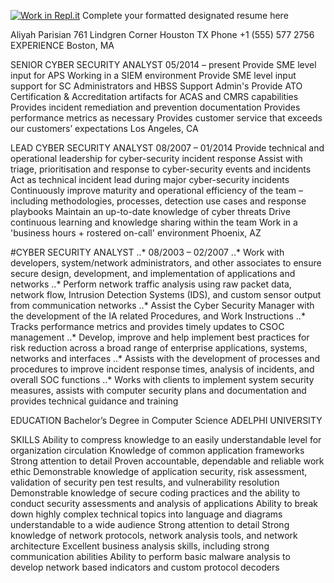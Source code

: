 
[![Work in Repl.it](https://classroom.github.com/assets/work-in-replit-14baed9a392b3a25080506f3b7b6d57f295ec2978f6f33ec97e36a161684cbe9.svg)](https://classroom.github.com/online_ide?assignment_repo_id=335757&assignment_repo_type=GroupAssignmentRepo)
Complete your formatted designated resume here

Aliyah Parisian
761 Lindgren Corner Houston TX  Phone +1 (555) 577 2756
EXPERIENCE
Boston, MA

SENIOR CYBER SECURITY ANALYST
05/2014 – present
Provide SME level input for APS
Working in a SIEM environment
Provide SME level input support for SC Administrators and HBSS Support Admin's
Provide ATO Certification & Accreditation artifacts for ACAS and CMRS capabilities
Provides incident remediation and prevention documentation
Provides performance metrics as necessary
Provides customer service that exceeds our customers’ expectations
Los Angeles, CA

LEAD CYBER SECURITY ANALYST
08/2007 – 01/2014
Provide technical and operational leadership for cyber-security incident response
Assist with triage, prioritisation and response to cyber-security events and incidents
Act as technical incident lead during major cyber-security incidents
Continuously improve maturity and operational efficiency of the team – including methodologies, processes, detection use cases and response playbooks
Maintain an up-to-date knowledge of cyber threats
Drive continuous learning and knowledge sharing within the team
Work in a 'business hours + rostered on-call' environment
Phoenix, AZ

#CYBER SECURITY ANALYST
..* 08/2003 – 02/2007
..* Work with developers, system/network administrators, and other associates to ensure secure design, development, and implementation of applications and networks
..* Perform network traffic analysis using raw packet data, network flow, Intrusion Detection Systems (IDS), and custom sensor output from communication networks
..* Assist the Cyber Security Manager with the development of the IA related Procedures, and Work Instructions
..* Tracks performance metrics and provides timely updates to CSOC management
..* Develop, improve and help implement best practices for risk reduction across a broad range of enterprise applications, systems, networks and interfaces
..* Assists with the development of processes and procedures to improve incident response times, analysis of incidents, and overall SOC functions
..* Works with clients to implement system security measures, assists with computer security plans and documentation and provides technical guidance and training

EDUCATION
Bachelor’s Degree in Computer Science
ADELPHI UNIVERSITY

SKILLS
Ability to compress knowledge to an easily understandable level for organization circulation
Knowledge of common application frameworks Strong attention to detail
Proven accountable, dependable and reliable work ethic
Demonstrable knowledge of application security, risk assessment, validation of security pen test results, and vulnerability resolution
Demonstrable knowledge of secure coding practices and the ability to conduct security assessments and analysis of applications
Ability to break down highly complex technical topics into language and diagrams understandable to a wide audience
Strong attention to detail
Strong knowledge of network protocols, network analysis tools, and network architecture
Excellent business analysis skills, including strong communication abilities
Ability to perform basic malware analysis to develop network based indicators and custom protocol decoders
